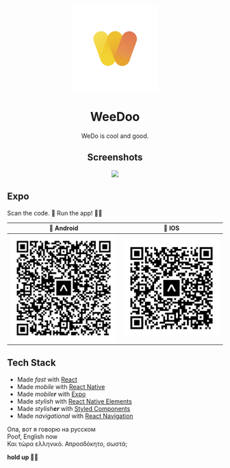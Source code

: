 <div align="center">
<img src="src/assets/icons/adaptive-icon.png" width="200"/>
<h1>WeeDoo</h1>

WeDo is cool and good.

<h2>Screenshots</h2>
<img src="flow.gif"/>
<br>  
</div>

## Expo  
Scan the code. 🏁 Run the app! 🏃‍♂️  

| 🤖 Android | 🍎 IOS |  
|----|----| 
| ![src/assets/icons/eas-update.svg](eas-update.svg) | ![src/assets/icons/eas-update.svg](eas-update-1os.svg) |

## Tech Stack

- Made *fast* with [React](https://reactjs.org/)
- Made *mobile* with [React Native](https://reactnative.dev/)
- Made *mobile**r*** with [Expo](https://expo.dev/)
- Made *stylish* with [React Native Elements](https://reactnativeelements.com/)
- Made *stylish**er*** with [Styled Components](https://styled-components.com/)
- Made *navigational* with [React Navigation](https://reactnavigation.org/)

Опа, вот я говорю на русском  
Poof, English now  
Και τώρα ελληνικό. Απροσδόκητο, σωστά;  

<b> hold up 👷‍♀️ </b>

